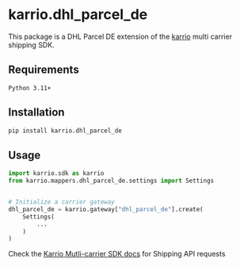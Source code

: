
# karrio.dhl_parcel_de

This package is a DHL Parcel DE extension of the [karrio](https://pypi.org/project/karrio) multi carrier shipping SDK.

## Requirements

`Python 3.11+`

## Installation

```bash
pip install karrio.dhl_parcel_de
```

## Usage

```python
import karrio.sdk as karrio
from karrio.mappers.dhl_parcel_de.settings import Settings


# Initialize a carrier gateway
dhl_parcel_de = karrio.gateway["dhl_parcel_de"].create(
    Settings(
        ...
    )
)
```

Check the [Karrio Mutli-carrier SDK docs](https://docs.karrio.io) for Shipping API requests
